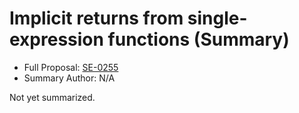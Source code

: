 # Implicit returns from single-expression functions (Summary)

* Full Proposal: [SE-0255](https://github.com/apple/swift-evolution/blob/main/proposals/0255-omit-return.md)
* Summary Author: N/A

Not yet summarized.
